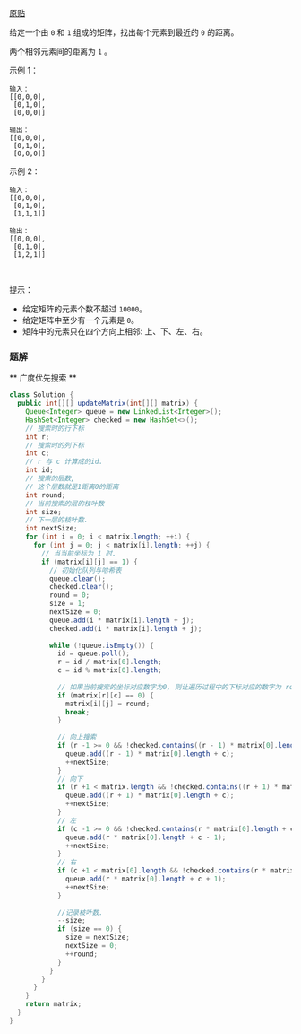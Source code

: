 [原贴](https://leetcode-cn.com/leetbook/read/queue-stack/g7pyt/)

给定一个由 `0` 和 `1` 组成的矩阵，找出每个元素到最近的 `0` 的距离。

两个相邻元素间的距离为 `1` 。

示例 1：

    输入：
    [[0,0,0],
     [0,1,0],
     [0,0,0]]

    输出：
    [[0,0,0],
     [0,1,0],
     [0,0,0]]

示例 2：

    输入：
    [[0,0,0],
     [0,1,0],
     [1,1,1]]

    输出：
    [[0,0,0],
     [0,1,0],
     [1,2,1]]
 

提示：
+ 给定矩阵的元素个数不超过 `10000`。
+ 给定矩阵中至少有一个元素是 `0`。
+ 矩阵中的元素只在四个方向上相邻: 上、下、左、右。



### 题解

** 广度优先搜索 **


``` java
class Solution {
  public int[][] updateMatrix(int[][] matrix) {
    Queue<Integer> queue = new LinkedList<Integer>();
    HashSet<Integer> checked = new HashSet<>();
    // 搜索时的行下标
    int r;
    // 搜索时的列下标
    int c;
    // r 与 c 计算成的id.
    int id;
    // 搜索的层数,
    // 这个层数就是1距离0的距离
    int round;
    // 当前搜索的层的枝叶数
    int size;
    // 下一层的枝叶数.
    int nextSize;
    for (int i = 0; i < matrix.length; ++i) {
      for (int j = 0; j < matrix[i].length; ++j) {
        // 当当前坐标为 1 时.
        if (matrix[i][j] == 1) {
          // 初始化队列与哈希表
          queue.clear();
          checked.clear();
          round = 0;
          size = 1;
          nextSize = 0;
          queue.add(i * matrix[i].length + j);
          checked.add(i * matrix[i].length + j);
          
          while (!queue.isEmpty()) {
            id = queue.poll();
            r = id / matrix[0].length;
            c = id % matrix[0].length;
            
            // 如果当前搜索的坐标对应数字为0, 则让遍历过程中的下标对应的数字为 round.
            if (matrix[r][c] == 0) {
              matrix[i][j] = round;
              break;
            }
            
            // 向上搜索
            if (r -1 >= 0 && !checked.contains((r - 1) * matrix[0].length + c)) {
              queue.add((r - 1) * matrix[0].length + c);
              ++nextSize;
            }
            // 向下
            if (r +1 < matrix.length && !checked.contains((r + 1) * matrix[0].length + c)) {
              queue.add((r + 1) * matrix[0].length + c);
              ++nextSize;
            }
            // 左
            if (c -1 >= 0 && !checked.contains(r * matrix[0].length + c - 1)) {
              queue.add(r * matrix[0].length + c - 1);
              ++nextSize;
            }
            // 右
            if (c +1 < matrix[0].length && !checked.contains(r * matrix[0].length + c + 1)) {
              queue.add(r * matrix[0].length + c + 1);
              ++nextSize;
            }
            
            //记录枝叶数.
            --size;
            if (size == 0) {
              size = nextSize;
              nextSize = 0;
              ++round;
            }
          }
        }
      }
    }
    return matrix;
  }
}
```